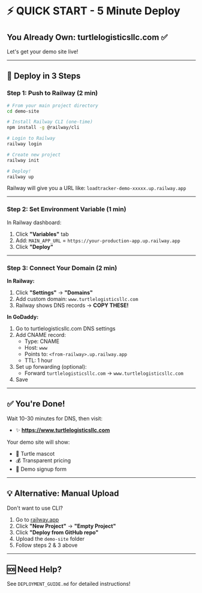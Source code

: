 # ⚡ QUICK START - 5 Minute Deploy

## You Already Own: turtlelogisticsllc.com ✅

Let's get your demo site live!

---

## 🚀 Deploy in 3 Steps

### Step 1: Push to Railway (2 min)

```bash
# From your main project directory
cd demo-site

# Install Railway CLI (one-time)
npm install -g @railway/cli

# Login to Railway
railway login

# Create new project
railway init

# Deploy!
railway up
```

Railway will give you a URL like: `loadtracker-demo-xxxxx.up.railway.app`

---

### Step 2: Set Environment Variable (1 min)

In Railway dashboard:
1. Click **"Variables"** tab
2. Add: `MAIN_APP_URL` = `https://your-production-app.up.railway.app`
3. Click **"Deploy"**

---

### Step 3: Connect Your Domain (2 min)

**In Railway:**
1. Click **"Settings"** → **"Domains"**
2. Add custom domain: `www.turtlelogisticsllc.com`
3. Railway shows DNS records → **COPY THESE!**

**In GoDaddy:**
1. Go to turtlelogisticsllc.com DNS settings
2. Add CNAME record:
   - Type: CNAME
   - Host: `www`
   - Points to: `<from-railway>.up.railway.app`
   - TTL: 1 hour
3. Set up forwarding (optional):
   - Forward `turtlelogisticsllc.com` → `www.turtlelogisticsllc.com`
4. Save

---

## ✅ You're Done!

Wait 10-30 minutes for DNS, then visit:
- ✨ **https://www.turtlelogisticsllc.com**

Your demo site will show:
- 🐢 Turtle mascot
- 💰 Transparent pricing
- 📝 Demo signup form

---

## 💡 Alternative: Manual Upload

Don't want to use CLI? 

1. Go to [railway.app](https://railway.app)
2. Click **"New Project"** → **"Empty Project"**
3. Click **"Deploy from GitHub repo"**
4. Upload the `demo-site` folder
5. Follow steps 2 & 3 above

---

## 🆘 Need Help?

See `DEPLOYMENT_GUIDE.md` for detailed instructions!
